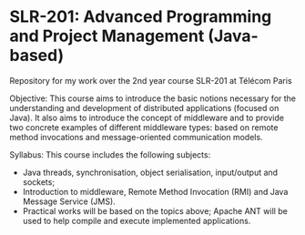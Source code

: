 # SLR-201: Advanced Programming and Project Management (Java-based)
Repository for my work over the 2nd year course SLR-201 at Télécom Paris 

Objective:  This course aims to introduce the basic notions necessary for the understanding and development of distributed applications (focused on Java). It also aims to introduce the concept of middleware and to provide two concrete examples of different middleware types: based on remote method invocations and message-oriented communication models.

Syllabus:  This course includes the following subjects:
- Java threads, synchronisation, object serialisation, input/output and sockets;
- Introduction to middleware, Remote Method Invocation (RMI) and Java Message Service (JMS).
- Practical works will be based on the topics above; Apache ANT will be used to help compile and execute implemented applications.
